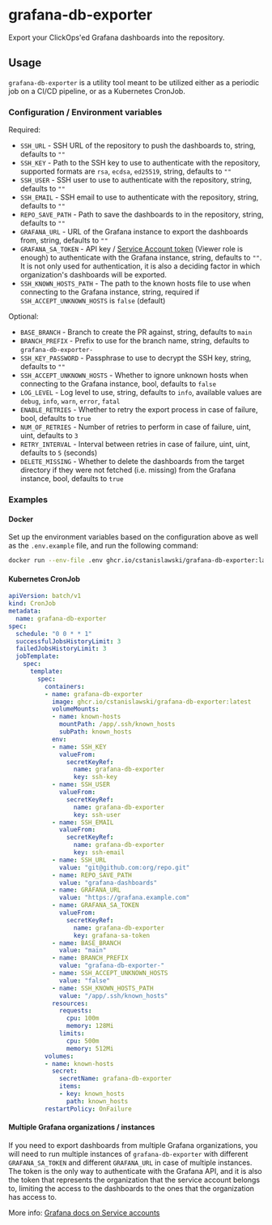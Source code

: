 # grafana-db-exporter

Export your ClickOps'ed Grafana dashboards into the repository.

## Usage

`grafana-db-exporter` is a utility tool meant to be utilized either as a periodic job on a CI/CD pipeline, or as a Kubernetes CronJob.

### Configuration / Environment variables

Required:

- `SSH_URL` - SSH URL of the repository to push the dashboards to, string, defaults to `""`
- `SSH_KEY` - Path to the SSH key to use to authenticate with the repository, supported formats are `rsa`, `ecdsa`, `ed25519`, string, defaults to `""`
- `SSH_USER` - SSH user to use to authenticate with the repository, string, defaults to `""`
- `SSH_EMAIL` - SSH email to use to authenticate with the repository, string, defaults to `""`
- `REPO_SAVE_PATH` - Path to save the dashboards to in the repository, string, defaults to `""`
- `GRAFANA_URL` - URL of the Grafana instance to export the dashboards from, string, defaults to `""`
- `GRAFANA_SA_TOKEN` - API key / [Service Account token](https://grafana.com/docs/grafana/latest/administration/service-accounts/) (Viewer role is enough) to authenticate with the Grafana instance, string, defaults to `""`. It is not only used for authentication, it is also a deciding factor in which organization's dashboards will be exported.
- `SSH_KNOWN_HOSTS_PATH` - The path to the known hosts file to use when connecting to the Grafana instance, string, required if `SSH_ACCEPT_UNKNOWN_HOSTS` is `false` (default)

Optional:

- `BASE_BRANCH` - Branch to create the PR against, string, defaults to `main`
- `BRANCH_PREFIX` - Prefix to use for the branch name, string, defaults to `grafana-db-exporter-`
- `SSH_KEY_PASSWORD` - Passphrase to use to decrypt the SSH key, string, defaults to `""`
- `SSH_ACCEPT_UNKNOWN_HOSTS` - Whether to ignore unknown hosts when connecting to the Grafana instance, bool, defaults to `false`
- `LOG_LEVEL` - Log level to use, string, defaults to `info`, available values are `debug`, `info`, `warn`, `error`, `fatal`
- `ENABLE_RETRIES` - Whether to retry the export process in case of failure, bool, defaults to `true`
- `NUM_OF_RETRIES` - Number of retries to perform in case of failure, uint, uint, defaults to `3`
- `RETRY_INTERVAL` - Interval between retries in case of failure, uint, uint, defaults to `5` (seconds)
- `DELETE_MISSING` - Whether to delete the dashboards from the target directory if they were not fetched (i.e. missing) from the Grafana instance, bool, defaults to `true`

### Examples

#### Docker

Set up the environment variables based on the configuration above as well as the `.env.example` file, and run the following command:

```bash
docker run --env-file .env ghcr.io/cstanislawski/grafana-db-exporter:latest
```

#### Kubernetes CronJob

```yaml
apiVersion: batch/v1
kind: CronJob
metadata:
  name: grafana-db-exporter
spec:
  schedule: "0 0 * * 1"
  successfulJobsHistoryLimit: 3
  failedJobsHistoryLimit: 3
  jobTemplate:
    spec:
      template:
        spec:
          containers:
          - name: grafana-db-exporter
            image: ghcr.io/cstanislawski/grafana-db-exporter:latest
            volumeMounts:
            - name: known-hosts
              mountPath: /app/.ssh/known_hosts
              subPath: known_hosts
            env:
            - name: SSH_KEY
              valueFrom:
                secretKeyRef:
                  name: grafana-db-exporter
                  key: ssh-key
            - name: SSH_USER
              valueFrom:
                secretKeyRef:
                  name: grafana-db-exporter
                  key: ssh-user
            - name: SSH_EMAIL
              valueFrom:
                secretKeyRef:
                  name: grafana-db-exporter
                  key: ssh-email
            - name: SSH_URL
              value: "git@github.com:org/repo.git"
            - name: REPO_SAVE_PATH
              value: "grafana-dashboards"
            - name: GRAFANA_URL
              value: "https://grafana.example.com"
            - name: GRAFANA_SA_TOKEN
              valueFrom:
                secretKeyRef:
                  name: grafana-db-exporter
                  key: grafana-sa-token
            - name: BASE_BRANCH
              value: "main"
            - name: BRANCH_PREFIX
              value: "grafana-db-exporter-"
            - name: SSH_ACCEPT_UNKNOWN_HOSTS
              value: "false"
            - name: SSH_KNOWN_HOSTS_PATH
              value: "/app/.ssh/known_hosts"
            resources:
              requests:
                cpu: 100m
                memory: 128Mi
              limits:
                cpu: 500m
                memory: 512Mi
          volumes:
          - name: known-hosts
            secret:
              secretName: grafana-db-exporter
              items:
              - key: known_hosts
                path: known_hosts
          restartPolicy: OnFailure
```

#### Multiple Grafana organizations / instances

If you need to export dashboards from multiple Grafana organizations, you will need to run multiple instances of `grafana-db-exporter` with different `GRAFANA_SA_TOKEN` and different `GRAFANA_URL` in case of multiple instances. The token is the only way to authenticate with the Grafana API, and it is also the token that represents the organization that the service account belongs to, limiting the access to the dashboards to the ones that the organization has access to.

More info: [Grafana docs on Service accounts](https://grafana.com/docs/grafana/latest/administration/service-accounts/)
